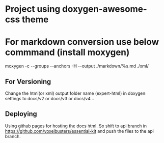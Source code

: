

# Project using doxygen-awesome-css theme


# For markdown conversion use below commmand (install moxygen)
moxygen -c --groups --anchors -H --output ./markdown/%s.md ./xml/


## For Versioning
Change the html(or xml) output folder name (expert-html) in doxygen settings to docs/v2 or docs/v3 or docs/v4 ..


## Deploying
Using github pages for hosting the docs html. So shift to 
api branch in https://github.com/voxelbusters/essential-kit 
and push the files to the api branch.

